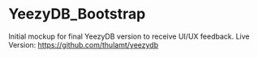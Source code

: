 # YeezyDB_Bootstrap
Initial mockup for final YeezyDB version to receive UI/UX feedback.
Live Version: https://github.com/thulamt/yeezydb

